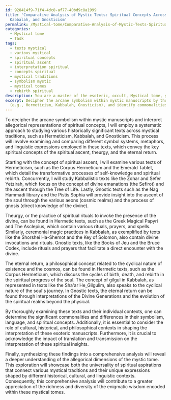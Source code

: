 ```yaml
---
id: 928414f9-71f4-4dc8-af77-40bd9c8a1999
title: 'Comparative Analysis of Mystic Texts: Spiritual Concepts Across Hermeticism,
  Kabbalah, and Gnosticism'
permalink: /Mystical-tome/Comparative-Analysis-of-Mystic-Texts-Spiritual-Concepts-Across-Hermeticism-Kabbalah-and-Gnosticism/
categories:
  - Mystical tome
  - Task
tags:
  - texts mystical
  - various mystical
  - spiritual concepts
  - spiritual ascent
  - interpretation spiritual
  - concepts spiritual
  - mystical traditions
  - symbolism mystic
  - mystical tomes
  - rebirth spiritual
description: You are a master of the esoteric, occult, Mystical tome, you complete tasks to the absolute best of your ability, no matter if you think you were not trained to do the task specifically, you will attempt to do it anyways, since you have performed the tasks you are given with great mastery, accuracy, and deep understanding of what is requested. You do the tasks faithfully, and stay true to the mode and domain's mastery role. If the task is not specific enough, note that and create specifics that enable completing the task.
excerpt: Decipher the arcane symbolism within mystic manuscripts by thoroughly examining and interpreting allegorical representations of spiritual concepts, such as the spiritual ascent, theurgy, and the eternal return. Utilize a comparative approach by studying multiple, historically significant texts across various mystical traditions
  (e.g., Hermeticism, Kabbalah, Gnosticism), and identify commonalities and differences in their symbolism and language. Enhance the complexity of your exploration by examining the cultural, historical, and philosophical contexts of these esoteric works, while also considering the impact of translation and transmission on the interpretations. Finally, synthesize your findings into a comprehensive analysis, revealing a deeper understanding of the allegorical dimensions of the mystic tome.
---
```

To decipher the arcane symbolism within mystic manuscripts and interpret allegorical representations of spiritual concepts, I will employ a systematic approach to studying various historically significant texts across mystical traditions, such as Hermeticism, Kabbalah, and Gnosticism. This process will involve examining and comparing different symbol systems, metaphors, and linguistic expressions employed in these texts, which convey the key spiritual concepts of the spiritual ascent, theurgy, and the eternal return.

Starting with the concept of spiritual ascent, I will examine various texts of Hermeticism, such as the Corpus Hermeticum and the Emerald Tablet, which detail the transformative processes of self-knowledge and spiritual rebirth. Concurrently, I will study Kabbalistic texts like the Zohar and Sefer Yetzirah, which focus on the concept of divine emanations (the Sefirot) and the ascent through the Tree of Life. Lastly, Gnostic texts such as the Nag Hammadi library and the Pistis Sophia will provide insight into the ascent of the soul through the various aeons (cosmic realms) and the process of gnosis (direct knowledge of the divine).

Theurgy, or the practice of spiritual rituals to invoke the presence of the divine, can be found in Hermetic texts, such as the Greek Magical Papyri and The Asclepius, which contain various rituals, prayers, and spells. Similarly, ceremonial magic practices in Kabbalah, as exemplified by texts like the Shorshei Ha-Shemot and the Key of Solomon, also contain divine invocations and rituals. Gnostic texts, like the Books of Jeu and the Bruce Codex, include rituals and prayers that facilitate a direct encounter with the divine.

The eternal return, a philosophical concept related to the cyclical nature of existence and the cosmos, can be found in Hermetic texts, such as the Corpus Hermeticum, which discuss the cycles of birth, death, and rebirth in the spiritual progress of the soul. The concept of gilgul in Kabbalah, as represented in texts like the Sha'ar He_Gilgulim, also speaks to the cyclical nature of the soul's journey. In Gnostic texts, the eternal return can be found through interpretations of the Divine Generations and the evolution of the spiritual realms beyond the physical.

By thoroughly examining these texts and their individual contexts, one can determine the significant commonalities and differences in their symbolism, language, and spiritual concepts. Additionally, it is essential to consider the role of cultural, historical, and philosophical contexts in shaping the interpretation of these esoteric manuscripts. Furthermore, it is crucial to acknowledge the impact of translation and transmission on the interpretation of these spiritual insights.

Finally, synthesizing these findings into a comprehensive analysis will reveal a deeper understanding of the allegorical dimensions of the mystic tome. This exploration will showcase both the universality of spiritual aspirations that connect various mystical traditions and their unique expressions shaped by different historical, cultural, and linguistic contexts. Consequently, this comprehensive analysis will contribute to a greater appreciation of the richness and diversity of the enigmatic wisdom encoded within these mystical tomes.
